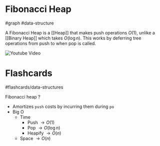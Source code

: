 # Fibonacci Heap
#graph #data-structure 

A Fibonacci Heap is a [[Heap]] that makes push operations $O(1)$, unlike a [[Binary Heap]] which takes $O(\log n)$. This works by deferring tree operations from push to when pop is called. 

![Youtube Video](https://www.youtube.com/watch?v=6JxvKfSV9Ns)
# Flashcards
#flashcards/data-structures 

Fibonacci heap
?
- Amortizes `push` costs by incurring them during `po`
- Big O
	- Time
		- Push $\to O(1)$
		- Pop $\to O(\log n)$
		- Heapify $\to O(n)$
	- Space $\to O(n)$
<!--SR:!2025-02-28,19,250-->
